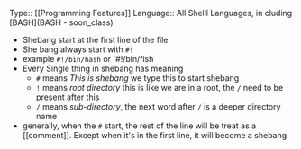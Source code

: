 Type:: [[Programming Features]] 
Language:: All Shelll Languages, in cluding [BASH](BASH - soon_class)

- Shebang start at the first line of the file
- She bang always start with `#!`
- example `#!/bin/bash` or `#!/bin/fish
- Every Single thing in shebang has meaning
	- `#` means *This is shebang* we type this to start shebang
	- `!` means _root directory_ this is like we are in a root, the `/` need to be present after this
	- `/` means _sub-directory_, the next word after `/` is a deeper directory name
- generally, when the `#` start, the rest of the line will be treat as a [[comment]]. Except when it's in the first line, it will become a shebang